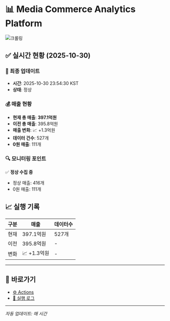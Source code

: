 # 📊 Media Commerce Analytics Platform

![크롤링](https://img.shields.io/badge/크롤링-정상-green)

## ✅ 실시간 현황 (2025-10-30)

### 📍 최종 업데이트
- **시간**: 2025-10-30 23:54:30 KST
- **상태**: 정상

### 💰 매출 현황
- **현재 총 매출**: **397.1억원**
- **이전 총 매출**: 395.8억원
- **매출 변화**: 📈 +1.3억원
- **데이터 건수**: 527개
- **0원 매출**: 111개

### 🔍 모니터링 포인트

✅ **정상 수집 중**
- 정상 매출: 416개
- 0원 매출: 111개


## 📈 실행 기록

| 구분 | 매출 | 데이터수 |
|------|------|----------|
| 현재 | 397.1억원 | 527개 |
| 이전 | 395.8억원 | - |
| 변화 | 📈 +1.3억원 | - |

---

## 🔗 바로가기

- [⚙️ Actions](../../actions)
- [📝 실행 로그](../../actions/workflows/daily_scraping.yml)

---

*자동 업데이트: 매 시간*
